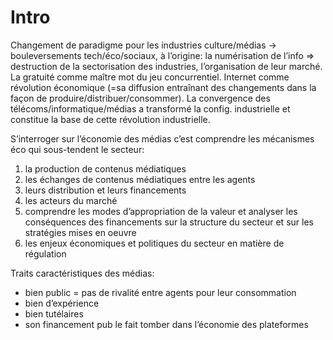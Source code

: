 # Intro
Changement de paradigme pour les industries culture/médias → bouleversements tech/éco/sociaux, à l’origine: la numérisation de l’info ⇒ destruction de la sectorisation des industries, l’organisation de leur marché. La gratuité comme maître mot du jeu concurrentiel. Internet comme révolution économique (=sa diffusion entraînant des changements dans la façon de produire/distribuer/consommer). La convergence des télécoms/informatique/médias a transformé la config. industrielle et constitue la base de cette révolution industrielle.

S’interroger sur l’économie des médias c’est comprendre les mécanismes éco qui sous-tendent le secteur:

1. la production de contenus médiatiques
2. les échanges de contenus médiatiques entre les agents
3. leurs distribution et leurs financements
4. les acteurs du marché
5. comprendre les modes d’appropriation de la valeur et analyser les conséquences des financements sur la structure du secteur et sur les stratégies mises en oeuvre
6. les enjeux économiques et politiques du secteur en matière de régulation

Traits caractéristiques des médias:

* bien public = pas de rivalité entre agents pour leur consommation
* bien d’expérience
* bien tutélaires
* son financement pub le fait tomber dans l’économie des plateformes
